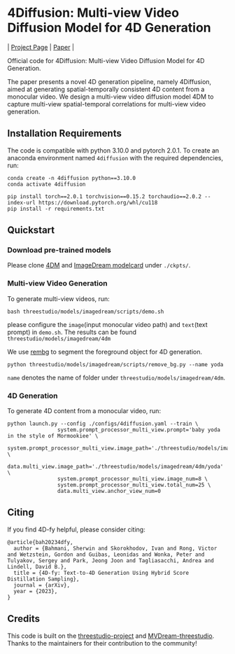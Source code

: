 # 4Diffusion: Multi-view Video Diffusion Model for 4D Generation

| [Project Page]() | [Paper]() |

Official code for 4Diffusion: Multi-view Video Diffusion Model for 4D Generation.

The paper presents a novel 4D generation pipeline, namely 4Diffusion, aimed at generating spatial-temporally consistent 4D content from a monocular video. We design a multi-view video diffusion model 4DM to capture multi-view spatial-temporal correlations for multi-view video generation.

## Installation Requirements

The code is compatible with python 3.10.0 and pytorch 2.0.1. To create an anaconda environment named `4diffusion` with the required dependencies, run:

```
conda create -n 4diffusion python==3.10.0
conda activate 4diffusion

pip install torch==2.0.1 torchvision==0.15.2 torchaudio==2.0.2 --index-url https://download.pytorch.org/whl/cu118
pip install -r requirements.txt
```


## Quickstart

### Download pre-trained models

Please clone [4DM]() and [ImageDream modelcard](https://huggingface.co/Peng-Wang/ImageDream/resolve/main/sd-v2.1-base-4view-ipmv.pt?download=true) under `./ckpts/`.

### Multi-view Video Generation

To generate multi-view videos, run:
```
bash threestudio/models/imagedream/scripts/demo.sh
```
please configure the `image`(input monocular video path) and `text`(text prompt) in `demo.sh`. The results can be found `threestudio/models/imagedream/4dm`

We use [rembg](https://github.com/danielgatis/rembg) to segment the foreground object for 4D generation.
```
python threestudio/models/imagedream/scripts/remove_bg.py --name yoda
```
`name` denotes the name of folder under `threestudio/models/imagedream/4dm`.

### 4D Generation

To generate 4D content from a monocular video, run:
```
python launch.py --config ./configs/4diffusion.yaml --train \ 
                system.prompt_processor_multi_view.prompt='baby yoda in the style of Mormookiee' \
                system.prompt_processor_multi_view.image_path='./threestudio/models/imagedream/assets/yoda/0_rgba.png' \
                data.multi_view.image_path='./threestudio/models/imagedream/4dm/yoda' \
                system.prompt_processor_multi_view.image_num=8 \
                system.prompt_processor_multi_view.total_num=25 \
                data.multi_view.anchor_view_num=0

```



## Citing

If you find 4D-fy helpful, please consider citing:

```
@article{bah20234dfy,
  author = {Bahmani, Sherwin and Skorokhodov, Ivan and Rong, Victor and Wetzstein, Gordon and Guibas, Leonidas and Wonka, Peter and Tulyakov, Sergey and Park, Jeong Joon and Tagliasacchi, Andrea and Lindell, David B.},
  title = {4D-fy: Text-to-4D Generation Using Hybrid Score Distillation Sampling},
  journal = {arXiv},
  year = {2023},
}
```

## Credits

This code is built on the [threestudio-project](https://github.com/threestudio-project/threestudio) and [MVDream-threestudio](https://github.com/bytedance/MVDream-threestudio). Thanks to the maintainers for their contribution to the community!
